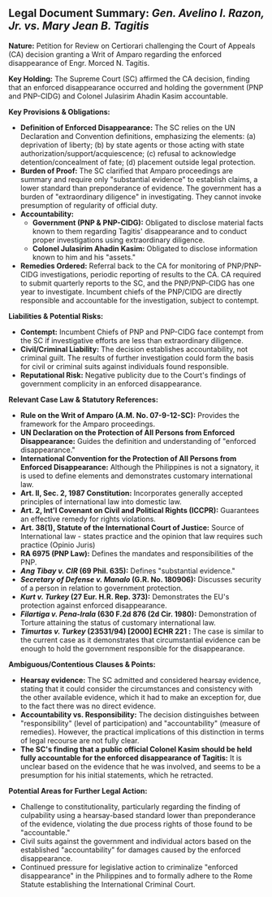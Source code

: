 ## Legal Document Summary: *Gen. Avelino I. Razon, Jr. vs. Mary Jean B. Tagitis*

**Nature:** Petition for Review on Certiorari challenging the Court of Appeals (CA) decision granting a Writ of Amparo regarding the enforced disappearance of Engr. Morced N. Tagitis.

**Key Holding:** The Supreme Court (SC) affirmed the CA decision, finding that an enforced disappearance occurred and holding the government (PNP and PNP-CIDG) and Colonel Julasirim Ahadin Kasim accountable.

**Key Provisions & Obligations:**

*   **Definition of Enforced Disappearance:** The SC relies on the UN Declaration and Convention definitions, emphasizing the elements: (a) deprivation of liberty; (b) by state agents or those acting with state authorization/support/acquiescence; (c) refusal to acknowledge detention/concealment of fate; (d) placement outside legal protection.
*   **Burden of Proof:** The SC clarified that Amparo proceedings are summary and require only "substantial evidence" to establish claims, a lower standard than preponderance of evidence. The government has a burden of "extraordinary diligence" in investigating. They cannot invoke presumption of regularity of official duty.
*   **Accountability:**
    *   **Government (PNP & PNP-CIDG):** Obligated to disclose material facts known to them regarding Tagitis' disappearance and to conduct proper investigations using extraordinary diligence.
    *   **Colonel Julasirim Ahadin Kasim:** Obligated to disclose information known to him and his "assets."
*   **Remedies Ordered:** Referral back to the CA for monitoring of PNP/PNP-CIDG investigations, periodic reporting of results to the CA. CA required to submit quarterly reports to the SC, and the PNP/PNP-CIDG has one year to investigate. Incumbent chiefs of the PNP/CIDG are directly responsible and accountable for the investigation, subject to contempt.

**Liabilities & Potential Risks:**

*   **Contempt:** Incumbent Chiefs of PNP and PNP-CIDG face contempt from the SC if investigative efforts are less than extraordinary diligence.
*   **Civil/Criminal Liability:** The decision establishes accountability, not criminal guilt. The results of further investigation could form the basis for civil or criminal suits against individuals found responsible.
*   **Reputational Risk:** Negative publicity due to the Court's findings of government complicity in an enforced disappearance.

**Relevant Case Law & Statutory References:**

*   **Rule on the Writ of Amparo (A.M. No. 07-9-12-SC):** Provides the framework for the Amparo proceedings.
*   **UN Declaration on the Protection of All Persons from Enforced Disappearance:** Guides the definition and understanding of "enforced disappearance."
*   **International Convention for the Protection of All Persons from Enforced Disappearance:** Although the Philippines is not a signatory, it is used to define elements and demonstrates customary international law.
*   **Art. II, Sec. 2, 1987 Constitution:** Incorporates generally accepted principles of international law into domestic law.
*   **Art. 2, Int'l Covenant on Civil and Political Rights (ICCPR):** Guarantees an effective remedy for rights violations.
*   **Art. 38(1), Statute of the International Court of Justice:** Source of International law - states practice and the opinion that law requires such practice (Opinio Juris)
*   **RA 6975 (PNP Law):** Defines the mandates and responsibilities of the PNP.
*   ***Ang Tibay v. CIR* (69 Phil. 635):** Defines "substantial evidence."
*   ***Secretary of Defense v. Manalo* (G.R. No. 180906):** Discusses security of a person in relation to government protection.
*   ***Kurt v. Turkey* (27 Eur. H.R. Rep. 373):** Demonstrates the EU's protection against enforced disappearance.
*   ***Filartiga v. Pena-Irala* (630 F.2d 876 (2d Cir. 1980):** Demonstration of Torture attaining the status of customary international law.
*   ***Timurtas v. Turkey* (23531/94) [2000] ECHR 221 :** The case is similar to the current case as it demonstrates that circumstantial evidence can be enough to hold the government responsible for the disappearance.

**Ambiguous/Contentious Clauses & Points:**

*   **Hearsay evidence:** The SC admitted and considered hearsay evidence, stating that it could consider the circumstances and consistency with the other available evidence, which it had to make an exception for, due to the fact there was no direct evidence.
*   **Accountability vs. Responsibility:** The decision distinguishes between "responsibility" (level of participation) and "accountability" (measure of remedies). However, the practical implications of this distinction in terms of legal recourse are not fully clear.
*   **The SC's finding that a public official Colonel Kasim should be held fully accountable for the enforced disappearance of Tagitis:** It is unclear based on the evidence that he was involved, and seems to be a presumption for his initial statements, which he retracted.

**Potential Areas for Further Legal Action:**

*   Challenge to constitutionality, particularly regarding the finding of culpability using a hearsay-based standard lower than preponderance of the evidence, violating the due process rights of those found to be "accountable."
*   Civil suits against the government and individual actors based on the established "accountability" for damages caused by the enforced disappearance.
*   Continued pressure for legislative action to criminalize "enforced disappearance" in the Philippines and to formally adhere to the Rome Statute establishing the International Criminal Court.
